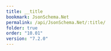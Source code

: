 ```yaml
---
title: __title
bookmark: JsonSchema.Net
permalink: /api/JsonSchema.Net/:title/
folder: true
order: "10.01"
version: "7.2.0"
---
```

